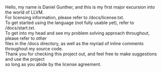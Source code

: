 Hello, my name is Daniel Gunther, and this is my first major excursion into the world of LLVM. <br />
For licensing information, please refer to /docs/license.txt. <br />
To get started using the language (not fully usable yet), refer to /docs/start.txt. <br />
To get into my head and see my problem solving approach throughout, please refer to other <br />
files in the /docs directory, as well as the myriad of inline comments throughout my source code. <br />
Thank you for checking this project out, and feel free to make suggestions and use the project <br />
so long as you abide by the license agreement.
